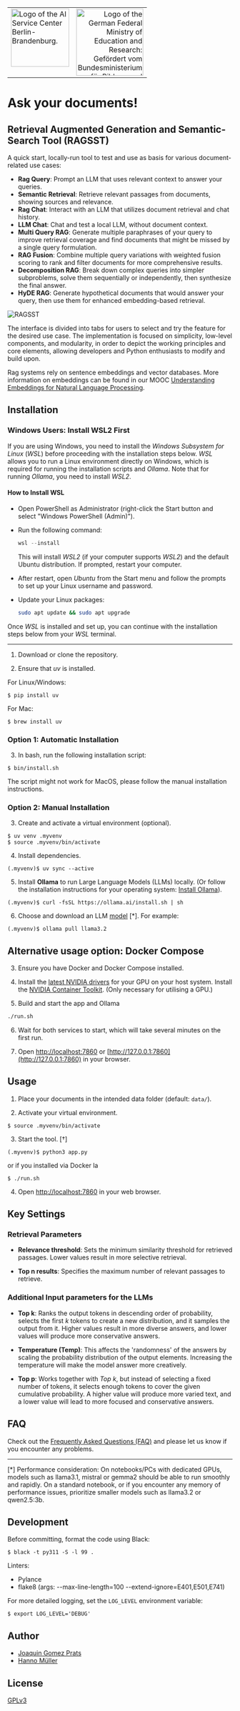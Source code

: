 <table width="100%">
  <tr>
    <td align="left" valign="top">
      <img src="./images/logo_kisz.png" height="130" alt="Logo of the AI Service Center Berlin-Brandenburg.">
    </td>
    <td align="right" valign="top">
      <img src="./images/logo_bmbf.jpeg" height="150" alt="Logo of the German Federal Ministry of Education and Research: Gefördert vom Bundesministerium für Bildung und Forschung.">
    </td>
  </tr>
</table>

#

# Ask your documents!

## Retrieval Augmented Generation and Semantic-Search Tool (RAGSST)

A quick start, locally-run tool to test and use as basis for various document-related use cases:

- **Rag Query**: Prompt an LLM that uses relevant context to answer your queries.
- **Semantic Retrieval**: Retrieve relevant passages from documents, showing sources and relevance.
- **Rag Chat**: Interact with an LLM that utilizes document retrieval and chat history.
- **LLM Chat**: Chat and test a local LLM, without document context.
- **Multi Query RAG**: Generate multiple paraphrases of your query to improve retrieval coverage and find documents that might be missed by a single query formulation.
- **RAG Fusion**: Combine multiple query variations with weighted fusion scoring to rank and filter documents for more comprehensive results.
- **Decomposition RAG**: Break down complex queries into simpler subproblems, solve them sequentially or independently, then synthesize the final answer.
- **HyDE RAG**: Generate hypothetical documents that would answer your query, then use them for enhanced embedding-based retrieval.

![RAGSST](images/local-ragtool-demo.gif)

The interface is divided into tabs for users to select and try the feature for the desired use case. The implementation is focused on simplicity, low-level components, and modularity, in order to depict the working principles and core elements, allowing developers and Python enthusiasts to modify and build upon.

Rag systems rely on sentence embeddings and vector databases. More information on embeddings can be found in our MOOC [Understanding Embeddings for Natural Language Processing](https://open.hpi.de/courses/embeddingsfornlp-kisz2023).


## Installation

### Windows Users: Install WSL2 First

If you are using Windows, you need to install the *Windows Subsystem for Linux* (*WSL*) before proceeding with the installation steps below. *WSL* allows you to run a Linux environment directly on Windows, which is required for running the installation scripts and *Ollama*. Note that for running *Ollama*, you need to install *WSL2*.

#### How to Install WSL

- Open PowerShell as Administrator (right-click the Start button and select "Windows PowerShell (Admin)").

- Run the following command:

   ```powershell
   wsl --install
   ```

   This will install *WSL2* (if your computer supports *WSL2*) and the default Ubuntu distribution. If prompted, restart your computer.

- After restart, open *Ubuntu* from the Start menu and follow the prompts to set up your Linux username and password.

- Update your Linux packages:

   ```sh
   sudo apt update && sudo apt upgrade
   ```

Once *WSL* is installed and set up, you can continue with the installation steps below from your *WSL* terminal.

---

1. Download or clone the repository.

2. Ensure that *uv* is installed.

For Linux/Windows:

```shell
$ pip install uv
```

For Mac:

```shell
$ brew install uv
```

### Option 1: Automatic Installation

3. In bash, run the following installation script:

```shell
$ bin/install.sh
```

The script might not work for MacOS, please follow the manual installation instructions.

### Option 2: Manual Installation

3. Create and activate a virtual environment (optional).

```shell
$ uv venv .myvenv
$ source .myvenv/bin/activate
```

4. Install dependencies.

```shell
(.myvenv)$ uv sync --active
```

5. Install **Ollama** to run Large Language Models (LLMs) locally. (Or follow the installation instructions for your operating system: [Install Ollama](https://ollama.com/download)).

```shell
(.myvenv)$ curl -fsSL https://ollama.ai/install.sh | sh
```

6. Choose and download an LLM [model](https://ollama.com/library) [\*]. For example:

```shell
(.myvenv)$ ollama pull llama3.2
```

## Alternative usage option: Docker Compose

3. Ensure you have Docker and Docker Compose installed.

4. Install the [latest NVIDIA drivers](https://www.nvidia.com/en-us/drivers/) for your GPU on your host system. Install the [NVIDIA Container Toolkit](https://docs.nvidia.com/datacenter/cloud-native/container-toolkit/latest/install-guide.html). (Only necessary for utilising a GPU.)


5. Build and start the app and Ollama

```sh
./run.sh
```

6. Wait for both services to start, which will take several minutes on the first run.

7. Open [http://localhost:7860](http://localhost:7860) or [http://127.0.0.1:7860](http://127.0.0.1:7860) in your browser.


## Usage

1. Place your documents in the intended data folder (default: `data/`).

2. Activate your virtual environment.

```shell
$ source .myvenv/bin/activate
```

3. Start the tool. [†]

```shell
(.myvenv)$ python3 app.py
```

or if you installed via Docker
la
```shell
$ ./run.sh
```

4. Open [http://localhost:7860](http://localhost:7860) in your web browser.

## Key Settings

### Retrieval Parameters

- **Relevance threshold**: Sets the minimum similarity threshold for retrieved passages. Lower values result in more selective retrieval.

- **Top n results**: Specifies the maximum number of relevant passages to retrieve.

### Additional Input parameters for the LLMs

- **Top k**: Ranks the output tokens in descending order of probability, selects the first *k* tokens to create a new distribution, and it samples the output from it. Higher values result in more diverse answers, and lower values will produce more conservative answers.

- **Temperature (Temp)**: This affects the 'randomness' of the answers  by scaling the probability distribution of the output elements. Increasing the temperature will make the model answer more creatively.

- **Top p**: Works together with *Top k*, but instead of selecting a fixed number of tokens, it selects enough tokens to cover the given cumulative probability. A higher value will produce more varied text, and a lower value will lead to more focused and conservative answers.

## FAQ

Check out the [Frequently Asked Questions (FAQ)](./FAQ.md) and please let us know if you encounter any problems.

---

[\*] Performance consideration: On notebooks/PCs with dedicated GPUs, models such as llama3.1, mistral or gemma2 should be able to run smoothly and rapidly. On a standard notebook, or if you encounter any memory of performance issues, prioritize smaller models such as llama3.2 or qwen2.5:3b.

## Development

Before committing, format the code using Black:

```shell
$ black -t py311 -S -l 99 .
```

Linters:

- Pylance
- flake8 (args: --max-line-length=100 --extend-ignore=E401,E501,E741)


For more detailed logging, set the `LOG_LEVEL` environment variable:

```shell
$ export LOG_LEVEL='DEBUG'
```

## Author
- [Joaquin Gomez Prats](https://github.com/slovanos)
- [Hanno Müller](https://github.com/hanno-mueller-HPI)


## License

[GPLv3](./LICENSE)
